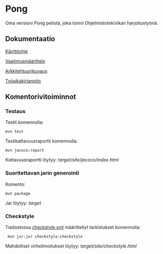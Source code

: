 # Pong

Oma versioni Pong pelistä, joka toimii Ohjelmistotekniikan harjoitustyönä.

## Dokumentaatio

[Käyttöohje](https://github.com/Jeeses313/ot-harjoitustyo/blob/master/dokumentaatio/kayttoohje.md)

[Vaatimusmäärittely](https://github.com/Jeeses313/ot-harjoitustyo/blob/master/dokumentaatio/vaatimusmaarittely.md)

[Arkkitehtuurikuvaus](https://github.com/Jeeses313/ot-harjoitustyo/blob/master/dokumentaatio/arkkitehtuuri.md)

[Työaikakirjanpito](https://github.com/Jeeses313/ot-harjoitustyo/blob/master/dokumentaatio/tyoaikakirjanpito.md)

## Komentorivitoiminnot 

### Testaus

Testit komennolla:

```
mvn test
```

Testikattavuusraportti komennolla:

```
mvn jacoco:report
```

Kattavuusraportti löytyy: _target/site/jacoco/index.html_

### Suoritettavan jarin generointi

Komento:

```
mvn package
```

Jar löytyy: _target_


### Checkstyle

Tiedostossa [checkstyle.xml](https://github.com/Jeeses313/ot-harjoitustyo/blob/master/Pong/checkstyle.xml) määrittellyt tarkistukset komennolla:

```
 mvn jxr:jxr checkstyle:checkstyle
```

Mahdolliset virheilmoitukset löytyy: _target/site/checkstyle.html_